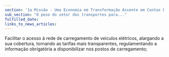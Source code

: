 ```yaml
---
section: '1a Missão - Uma Economia em Transformação Assente em Contas Equilibradas'
sub_section: "O peso do setor dos transportes para..."
fulfilled_date:
links_to_news_articles:
---
```


Facilitar o acesso à rede de carregamento de veículos elétricos, alargando a sua cobertura, tornando as tarifas mais transparentes, regulamentando a informação obrigatória a disponibilizar nos postos de carregamento;